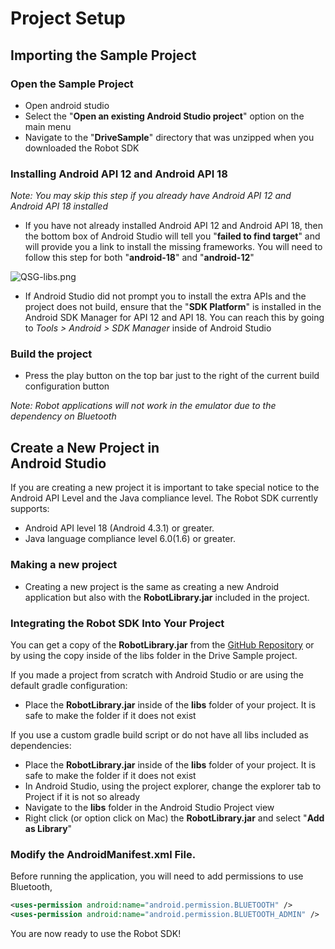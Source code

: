 
# Project Setup

## Importing the Sample Project

### Open the Sample Project
 - Open android studio 
 - Select the "**Open an existing Android Studio project**" option on the main menu
 - Navigate to the "**DriveSample**" directory that was unzipped when you downloaded the Robot SDK

### Installing Android API 12 and Android API 18
*Note: You may skip this step if you already have Android API 12 and Android API 18 installed*
 - If you have not already installed Android API 12 and Android API 18, then the bottom box of Android Studio will tell you "**failed to find target**" and will provide you a link to install the missing frameworks. You will need to follow this step for both "**android-18**" and "**android-12**"

![QSG-libs.png]({{assets}}/images/android-studio-setup-1.png)

 - If Android Studio did not prompt you to install the extra APIs and the project does not build, ensure that the "**SDK Platform**" is installed in the Android SDK Manager for API 12 and API 18. You can reach this by going to *Tools > Android > SDK Manager* inside of Android Studio

### Build the project
 - Press the play button on the top bar just to the right of the current build configuration button

 *Note: Robot applications will not work in the emulator due to the dependency on Bluetooth*

## Create a New Project in <br /> Android Studio

If you are creating a new project it is important to take special notice to the Android API Level and the Java compliance level.
The Robot SDK currently supports:

 - Android API level 18 (Android 4.3.1) or greater.
 - Java language compliance level 6.0(1.6) or greater.

### Making a new project
 - Creating a new project is the same as creating a new Android application but also with the **RobotLibrary.jar** included in the project.

### Integrating the Robot SDK Into Your Project

You can get a copy of the **RobotLibrary.jar** from the [GitHub Repository](https://github.com/orbotix/Sphero-Android-SDK) or by using the copy inside of the libs folder in the Drive Sample project.

If you made a project from scratch with Android Studio or are using the default gradle configuration:
 - Place the **RobotLibrary.jar** inside of the **libs** folder of your project. It is safe to make the folder if it does not exist

If you use a custom gradle build script or do not have all libs included as dependencies:
 - Place the **RobotLibrary.jar** inside of the **libs** folder of your project. It is safe to make the folder if it does not exist
 - In Android Studio, using the project explorer, change the explorer tab to Project if it is not so already
 - Navigate to the **libs** folder in the Android Studio Project view
 - Right click (or option click on Mac) the **RobotLibrary.jar** and select "**Add as Library**"

### Modify the AndroidManifest.xml File.

Before running the application, you will need to add permissions to use Bluetooth,

```xml
<uses-permission android:name="android.permission.BLUETOOTH" />
<uses-permission android:name="android.permission.BLUETOOTH_ADMIN" />
```

You are now ready to use the Robot SDK!
